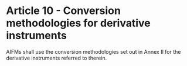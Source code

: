# Article 10 - Conversion methodologies for derivative instruments


AIFMs shall use the conversion methodologies set out in Annex II for the derivative instruments referred to therein.
